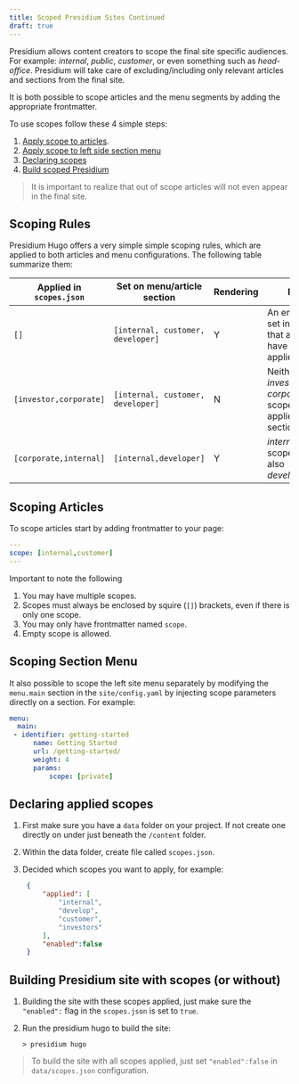 ```yaml
---
title: Scoped Presidium Sites Continued
draft: true
---
```


Presidium allows content creators to scope the final site specific audiences. For example: _internal_, _public_, _customer_, or even something such as _head-office_. Presidium will take care of excluding/including only relevant articles and sections from the final site.

It is both possible to scope articles and the menu segments by adding the appropriate frontmatter.

To use scopes follow these 4 simple steps:

1. [Apply scope to articles](#scoping-articles).
2. [Apply scope to left side section menu](#scoping-section-menu)
3. [Declaring scopes](#declaring-applied-scopes)
4. [Build scoped Presidium](#building-presidium-site-with-scopes-or-without)

> It is important to realize that out of scope articles will not even appear in the final site.

## Scoping Rules

Presidium Hugo offers a very simple simple scoping rules, which are applied to both articles and menu configurations. The following table summarize them:

| Applied in `scopes.json` | Set on menu/article section       | Rendering | Rule                                                                  |
| ------------------------ | --------------------------------- | --------- | --------------------------------------------------------------------- |
| `[]`                     | `[internal, customer, developer]` | Y         | An empty rule set indicates that all rules have to applied.           |
| `[investor,corporate]`   | `[internal, customer, developer]` | N         | Neither _investor_, nor _corporate_ scopes applies to section/article |
| `[corporate,internal]`   | `[internal,developer]`            | Y         | _internal_ scoped, but also _developer_.                              |

## Scoping Articles

To scope articles start by adding frontmatter to your page:

```yaml
---
scope: [internal,customer]
---
```

Important to note the following

1. You may have multiple scopes.
2. Scopes must always be enclosed by squire (`[]`) brackets, even if there is only one scope.
3. You may only have frontmatter named `scope`.
4. Empty scope is allowed.

## Scoping Section Menu

It also possible to scope the left site menu separately by modifying the `menu.main` section in the `site/config.yaml` by injecting scope parameters directly on a section. For example:

```yaml
menu:
  main:
 - identifier: getting-started
      name: Getting Started
      url: /getting-started/
      weight: 4
      params: 
          scope: [private]  
```

## Declaring applied scopes

1. First make sure you have a `data` folder on your project. If not create one directly on under just beneath the `/content` folder. 
2. Within the data folder, create file called `scopes.json`.
3. Decided which scopes you want to apply, for example:

   ```json
    {
        "applied": [
            "internal",
            "develop",
            "customer",
            "investors"
        ],
        "enabled":false
    }
   ```

## Building Presidium site with scopes (or without)

1. Building the site with these scopes applied, just make sure the `"enabled":` flag in the `scopes.json` is set to `true`.
2. Run the presidium hugo to build the site:

   ```shell
   > presidium hugo
   ```

> To build the site with all scopes applied, just set `"enabled":false` in `data/scopes.json` configuration.


